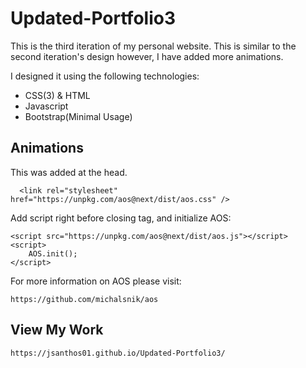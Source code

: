 # Updated-Portfolio3
This is the third iteration of my personal website. This is similar to the second iteration's design however, I have added more animations.

I designed it using the following technologies:

* CSS(3) & HTML
* Javascript
* Bootstrap(Minimal Usage)

## Animations

This was added at the head.
```
  <link rel="stylesheet" href="https://unpkg.com/aos@next/dist/aos.css" />
```

Add script right before closing </body> tag, and initialize AOS:

```
<script src="https://unpkg.com/aos@next/dist/aos.js"></script>
<script>
    AOS.init();
</script>
 ```

For more information on AOS please visit:  
```
https://github.com/michalsnik/aos
```

## View My Work
```
https://jsanthos01.github.io/Updated-Portfolio3/
```